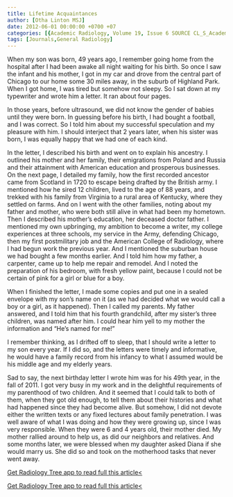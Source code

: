 ```yaml
---
title: Lifetime Acquaintances
author: [Otha Linton MSJ]
date: 2012-06-01 00:00:00 +0700 +07
categories: [{Academic Radiology, Volume 19, Issue 6 SOURCE CL_S_AcademicRadiologyVolume19Issue6 1}]
tags: [Journals,General Radiology]
---
```

When my son was born, 49 years ago, I remember going home from the hospital after I had been awake all night waiting for his birth. So once I saw the infant and his mother, I got in my car and drove from the central part of Chicago to our home some 30 miles away, in the suburb of Highland Park. When I got home, I was tired but somehow not sleepy. So I sat down at my typewriter and wrote him a letter. It ran about four pages.

In those years, before ultrasound, we did not know the gender of babies until they were born. In guessing before his birth, I had bought a football, and I was correct. So I told him about my successful speculation and my pleasure with him. I should interject that 2 years later, when his sister was born, I was equally happy that we had one of each kind.

In the letter, I described his birth and went on to explain his ancestry. I outlined his mother and her family, their emigrations from Poland and Russia and their attainment with American education and prosperous businesses. On the next page, I detailed my family, how the first recorded ancestor came from Scotland in 1720 to escape being drafted by the British army. I mentioned how he sired 12 children, lived to the age of 88 years, and trekked with his family from Virginia to a rural area of Kentucky, where they settled on farms. And on I went with the other families, noting about my father and mother, who were both still alive in what had been my hometown. Then I described his mother’s education, her deceased doctor father. I mentioned my own upbringing, my ambition to become a writer, my college experiences at three schools, my service in the Army, defending Chicago, then my first postmilitary job and the American College of Radiology, where I had begun work the previous year. And I mentioned the suburban house we had bought a few months earlier. And I told him how my father, a carpenter, came up to help me repair and remodel. And I noted the preparation of his bedroom, with fresh yellow paint, because I could not be certain of pink for a girl or blue for a boy.

When I finished the letter, I made some copies and put one in a sealed envelope with my son’s name on it (as we had decided what we would call a boy or a girl, as it happened). Then I called my parents. My father answered, and I told him that his fourth grandchild, after my sister’s three children, was named after him. I could hear him yell to my mother the information and “He’s named for me!”

I remember thinking, as I drifted off to sleep, that I should write a letter to my son every year. If I did so, and the letters were timely and informative, he would have a family record from his infancy to what I assumed would be his middle age and my elderly years.

Sad to say, the next birthday letter I wrote him was for his 49th year, in the fall of 2011. I got very busy in my work and in the delightful requirements of my parenthood of two children. And it seemed that I could talk to both of them, when they got old enough, to tell them about their histories and what had happened since they had become alive. But somehow, I did not devote either the written texts or any fixed lectures about family penetration. I was well aware of what I was doing and how they were growing up, since I was very responsible. When they were 6 and 4 years old, their mother died. My mother rallied around to help us, as did our neighbors and relatives. And some months later, we were blessed when my daughter asked Diana if she would marry us. She did so and took on the motherhood tasks that never went away.

[Get Radiology Tree app to read full this article<](https://clinicalpub.com/app)

[Get Radiology Tree app to read full this article<](https://clinicalpub.com/app)